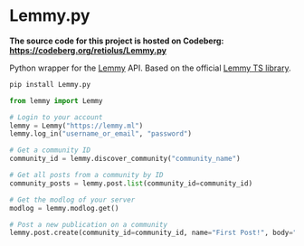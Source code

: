 # Lemmy.py

**The source code for this project is hosted on Codeberg: https://codeberg.org/retiolus/Lemmy.py**

Python wrapper for the [Lemmy](https://github.com/LemmyNet/lemmy) API. Based on the official [Lemmy TS library](https://github.com/LemmyNet/lemmy-js-client).

```bash
pip install Lemmy.py
```

```py
from lemmy import Lemmy

# Login to your account
lemmy = Lemmy("https://lemmy.ml")
lemmy.log_in("username_or_email", "password")

# Get a community ID
community_id = lemmy.discover_community("community_name")

# Get all posts from a community by ID
community_posts = lemmy.post.list(community_id=community_id)

# Get the modlog of your server
modlog = lemmy.modlog.get()

# Post a new publication on a community
lemmy.post.create(community_id=community_id, name="First Post!", body="This is the first community post.")
```
